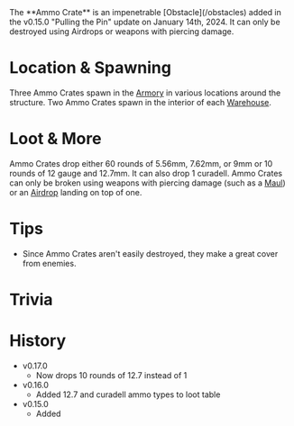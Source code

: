 <Stub />
The **Ammo Crate** is an impenetrable [Obstacle](/obstacles) added in the v0.15.0 "Pulling the Pin" update on January 14th, 2024. It can only be destroyed using Airdrops or weapons with piercing damage.

# Location & Spawning

Three Ammo Crates spawn in the [Armory](/buildings/armory) in various locations around the structure. Two Ammo Crates spawn in the interior of each [Warehouse](/buildings/warehouse).

# Loot & More

Ammo Crates drop either 60 rounds of 5.56mm, 7.62mm, or 9mm or 10 rounds of 12 gauge and 12.7mm. It can also drop 1 curadell. Ammo Crates can only be broken using weapons with piercing damage (such as a [Maul](/weapons/melee/maul)) or an [Airdrop](/obstacles/airdrops) landing on top of one.

# Tips

- Since Ammo Crates aren't easily destroyed, they make a great cover from enemies.

# Trivia

# History

- v0.17.0
  - Now drops 10 rounds of 12.7 instead of 1
- v0.16.0
  - Added 12.7 and curadell ammo types to loot table
- v0.15.0
  - Added

